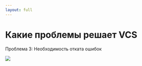 ```yaml
---
layout: full
---
```


# Какие проблемы решает VCS
Проблема 3: Необходимость отката ошибок 

![](/images/01-vcs-intro/developer-breaks-prod.png)

